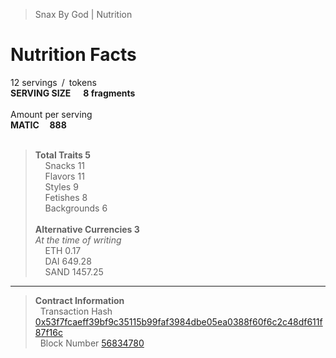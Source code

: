 > Snax By God | Nutrition
# Nutrition Facts
12 servings / tokens <br/>
**SERVING SIZE ‎ ‎ ‎ ‎‎ ‎‎‎ ‎8 fragments** <br/><br/>
Amount per serving <br/>
**MATIC ‎ ‎ ‎ ‎ ‎ ‎ ‎ ‎ ‎ ‎ ‎ ‎ ‎ ‎ ‎ ‎ ‎ ‎ ‎ ‎ ‎ ‎ ‎ ‎ ‎ ‎ ‎ ‎ ‎ ‎ ‎ 888** <br/><br/>
> **Total Traits 5** <br/>
‎ ‎ ‎ ‎ Snacks 11 <br/>
‎ ‎ ‎ ‎ Flavors 11 <br/>
‎ ‎ ‎ ‎ Styles 9 <br/>
‎ ‎ ‎ ‎ Fetishes 8 <br/>
‎ ‎ ‎ ‎ Backgrounds 6 <br/><br/>
> **Alternative Currencies 3** <br/>
   *At the time of writing* <br/>
‎ ‎ ‎ ‎ ETH‎ 0.17 <br/>
‎ ‎ ‎ ‎ DAI 649.28 <br/>
‎ ‎ ‎ ‎ SAND‎ 1457.25 <br/>


---
> **Contract Information** <br/>
 ‎  ‎ Transaction Hash [0x53f7fcaeff39bf9c35115b99faf3984dbe05ea0388f60f6c2c48df611f87f16c](https://polygonscan.com/tx/0x53f7fcaeff39bf9c35115b99faf3984dbe05ea0388f60f6c2c48df611f87f16c) <br/>
 ‎  ‎ Block Number [56834780](https://polygonscan.com/block/56834780) <br/>
